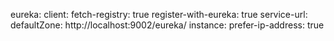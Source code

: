 eureka:
  client:
    fetch-registry: true
    register-with-eureka: true
    service-url:
      defaultZone: http://localhost:9002/eureka/
  instance:
    prefer-ip-address: true
